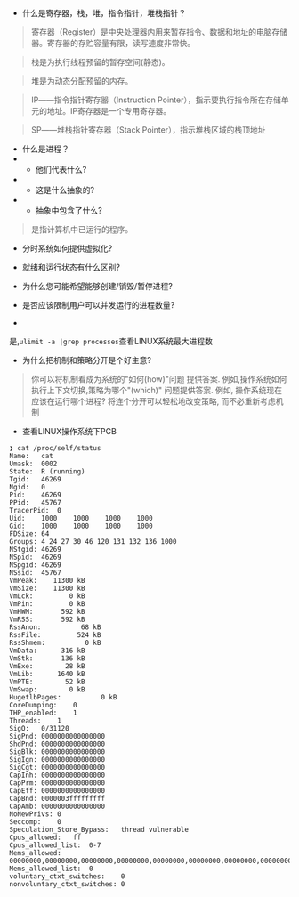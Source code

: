 - 什么是寄存器，栈，堆，指令指针，堆栈指针？

> 寄存器（Register）是中央处理器内用来暂存指令、数据和地址的电脑存储器。寄存器的存贮容量有限，读写速度非常快。

> 栈是为执行线程预留的暂存空间(静态)。

> 堆是为动态分配预留的内存。

> IP――指令指针寄存器（Instruction Pointer），指示要执行指令所在存储单元的地址。IP寄存器是一个专用寄存器。

> SP――堆栈指针寄存器（Stack Pointer），指示堆栈区域的栈顶地址

- 什么是进程？
- - 他们代表什么?
- - 这是什么抽象的?
- - 抽象中包含了什么?

> 是指计算机中已运行的程序。

- 分时系统如何提供虚拟化?


- 就绪和运行状态有什么区别?

- 为什么您可能希望能够创建/销毁/暂停进程?

- 是否应该限制用户可以并发运行的进程数量?
- 
是,`ulimit -a |grep processes`查看LINUX系统最大进程数

- 为什么把机制和策略分开是个好主意?

> 你可以将机制看成为系统的"如何(how)"问题 提供答案. 例如,操作系统如何执行上下文切换,策略为哪个"(which)" 问题提供答案. 例如, 操作系统现在应该在运行哪个进程? 将连个分开可以轻松地改变策略, 而不必重新考虑机制

- 查看LINUX操作系统下PCB

```
❯ cat /proc/self/status
Name:	cat
Umask:	0002
State:	R (running)
Tgid:	46269
Ngid:	0
Pid:	46269
PPid:	45767
TracerPid:	0
Uid:	1000	1000	1000	1000
Gid:	1000	1000	1000	1000
FDSize:	64
Groups:	4 24 27 30 46 120 131 132 136 1000 
NStgid:	46269
NSpid:	46269
NSpgid:	46269
NSsid:	45767
VmPeak:	   11300 kB
VmSize:	   11300 kB
VmLck:	       0 kB
VmPin:	       0 kB
VmHWM:	     592 kB
VmRSS:	     592 kB
RssAnon:	      68 kB
RssFile:	     524 kB
RssShmem:	       0 kB
VmData:	     316 kB
VmStk:	     136 kB
VmExe:	      28 kB
VmLib:	    1640 kB
VmPTE:	      52 kB
VmSwap:	       0 kB
HugetlbPages:	       0 kB
CoreDumping:	0
THP_enabled:	1
Threads:	1
SigQ:	0/31120
SigPnd:	0000000000000000
ShdPnd:	0000000000000000
SigBlk:	0000000000000000
SigIgn:	0000000000000000
SigCgt:	0000000000000000
CapInh:	0000000000000000
CapPrm:	0000000000000000
CapEff:	0000000000000000
CapBnd:	0000003fffffffff
CapAmb:	0000000000000000
NoNewPrivs:	0
Seccomp:	0
Speculation_Store_Bypass:	thread vulnerable
Cpus_allowed:	ff
Cpus_allowed_list:	0-7
Mems_allowed:	00000000,00000000,00000000,00000000,00000000,00000000,00000000,00000000,00000000,00000000,00000000,00000000,00000000,00000000,00000000,00000000,00000000,00000000,00000000,00000000,00000000,00000000,00000000,00000000,00000000,00000000,00000000,00000000,00000000,00000000,00000000,00000001
Mems_allowed_list:	0
voluntary_ctxt_switches:	0
nonvoluntary_ctxt_switches:	0

```